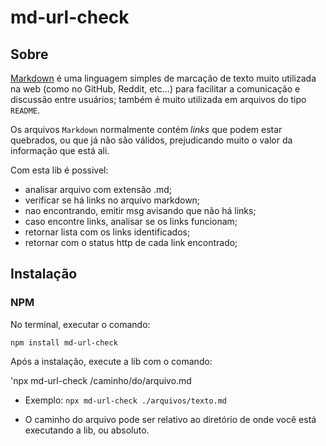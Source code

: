 # md-url-check

## Sobre

[Markdown](https://pt.wikipedia.org/wiki/Markdown) é uma linguagem 
simples de marcação de texto muito utilizada na web (como no GitHub, Reddit, etc...)
para facilitar a comunicação e discussão entre usuários; também é muito utilizada em arquivos do tipo `README`. 

Os arquivos `Markdown` normalmente contém _links_ que podem estar
quebrados, ou que já não são válidos, prejudicando muito o valor da
informação que está ali.

Com esta lib é possivel:
- analisar arquivo com extensão .md;
- verificar se há links no arquivo markdown;
- nao encontrando, emitir msg avisando que não há links;
- caso encontre links, analisar se os links funcionam;
- retornar lista com os links identificados;
- retornar com o status http de cada link encontrado;

## Instalação 

### NPM

No terminal, executar o comando:

`npm install md-url-check`

Após a instalação, execute a lib com o comando:

'npx md-url-check /caminho/do/arquivo.md

* Exemplo: `npx md-url-check ./arquivos/texto.md`


* O caminho do arquivo pode ser relativo ao diretório de onde você está executando a lib, ou absoluto.
